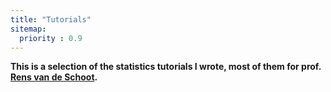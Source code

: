 ```yaml
---
title: "Tutorials"
sitemap:
  priority : 0.9
---
```

**This is a selection of the statistics tutorials I wrote, most of them for prof. [Rens van de Schoot](https://www.rensvandeschoot.com/).**
